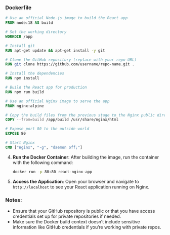 ### Dockerfile

```Dockerfile
# Use an official Node.js image to build the React app
FROM node:18 AS build

# Set the working directory
WORKDIR /app

# Install git
RUN apt-get update && apt-get install -y git

# Clone the GitHub repository (replace with your repo URL)
RUN git clone https://github.com/username/repo-name.git .

# Install the dependencies
RUN npm install

# Build the React app for production
RUN npm run build

# Use an official Nginx image to serve the app
FROM nginx:alpine

# Copy the build files from the previous stage to the Nginx public directory
COPY --from=build /app/build /usr/share/nginx/html

# Expose port 80 to the outside world
EXPOSE 80

# Start Nginx
CMD ["nginx", "-g", "daemon off;"]
```



4. **Run the Docker Container**: After building the image, run the container with the following command:
   ```bash
   docker run -p 80:80 react-nginx-app
   ```

5. **Access the Application**: Open your browser and navigate to `http://localhost` to see your React application running on Nginx.

### Notes:
- Ensure that your GitHub repository is public or that you have access credentials set up for private repositories if needed.
- Make sure the Docker build context doesn’t include sensitive information like GitHub credentials if you’re working with private repos.

